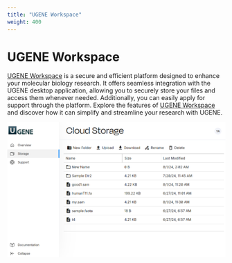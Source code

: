 ```yaml
---
title: "UGENE Workspace"
weight: 400
---
```



# UGENE Workspace

[UGENE Workspace](http://workspace.ugene.net) is a secure and efficient platform designed to enhance your molecular biology research. It offers seamless integration with the UGENE desktop application, allowing you to securely store your files and access them whenever needed. Additionally, you can easily apply for support through the platform. Explore the features of [UGENE Workspace](http://workspace.ugene.net) and discover how it can simplify and streamline your research with UGENE.




![](/images/113541174/113541182.png)
